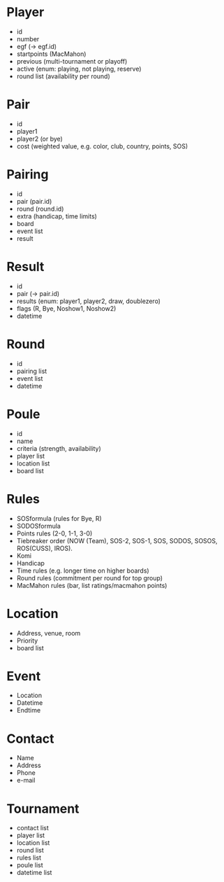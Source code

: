 Player
======
- id
- number
- egf (-> egf.id)
- startpoints (MacMahon)
- previous (multi-tournament or playoff)
- active (enum: playing, not playing, reserve)
- round list (availability per round)

Pair
====
- id
- player1
- player2 (or bye)
- cost (weighted value, e.g. color, club, country, points, SOS)

Pairing
=======
- id
- pair (pair.id)
- round (round.id)
- extra (handicap, time limits)
- board
- event list
- result

Result
======
- id
- pair (-> pair.id)
- results (enum: player1, player2, draw, doublezero)
- flags (R, Bye, Noshow1, Noshow2)
- datetime

Round
=====
- id
- pairing list
- event list
- datetime

Poule
=====
- id
- name
- criteria (strength, availability)
- player list
- location list
- board list

Rules
=====
- SOSformula   (rules for Bye, R)
- SODOSformula
- Points rules (2-0, 1-1, 3-0)
- Tiebreaker order (NOW (Team), SOS-2, SOS-1, SOS, SODOS, SOSOS, ROS(CUSS), IROS).
- Komi
- Handicap
- Time rules (e.g. longer time on higher boards)
- Round rules (commitment per round for top group)
- MacMahon rules (bar, list ratings/macmahon points)

Location
========
- Address, venue, room
- Priority
- board list

Event
=====
- Location
- Datetime
- Endtime

Contact
=======
- Name
- Address
- Phone
- e-mail

Tournament
==========
- contact list
- player list
- location list
- round list
- rules list
- poule list
- datetime list


